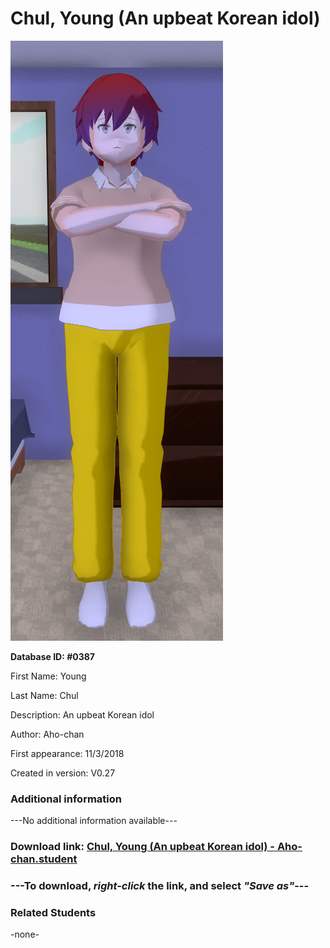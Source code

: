 # Chul, Young (An upbeat Korean idol)

<img src="../../Files/Images/Chul, Young (An upbeat Korean idol).png" title="Chul, Young (An upbeat Korean idol) - Aho-chan">

**Database ID: #0387**

First Name: Young

Last Name: Chul

Description: An upbeat Korean idol

Author: Aho-chan

First appearance: 11/3/2018

Created in version: V0.27

### Additional information

---No additional information available---

### Download link: <a href="https://raw.githubusercontent.com/Arbiter1223/Daigaku-Gurashi-Custom-Students/master/Files/Student%20Files/Chul%2C%20Young%20(An%20upbeat%20Korean%20idol)%20-%20Aho-chan.student">Chul, Young (An upbeat Korean idol) - Aho-chan.student</a>

### ---**To download, _right-click_ the link, and select _"Save as"_**---

### Related Students

-none-
